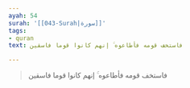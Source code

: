 ```yaml
---
ayah: 54
surah: '[[043-Surah|سورة]]'
tags:
- quran
text: فاستخف قومه فأطاعوه ۚ إنهم كانوا قوما فاسقين

---
```

> فاستخف قومه فأطاعوه ۚ إنهم كانوا قوما فاسقين
